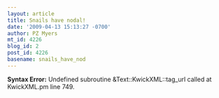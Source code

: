 ```yaml
---
layout: article
title: Snails have nodal!
date: '2009-04-13 15:13:27 -0700'
author: PZ Myers
mt_id: 4226
blog_id: 2
post_id: 4226
basename: snails_have_nod
---
```

<p><strong>Syntax Error:</strong> Undefined subroutine &Text::KwickXML::tag_url called at KwickXML.pm line 749.
</p>
